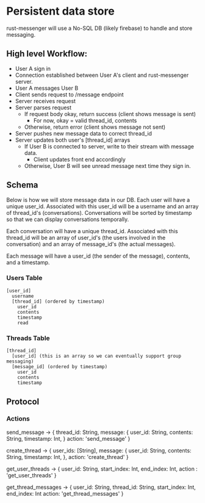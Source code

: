 # Persistent data store

rust-messenger will use a No-SQL DB (likely firebase) to handle and store messaging. 


## High level Workflow:

* User A sign in
* Connection established between User A's client and rust-messenger server.
* User A messages User B
* Client sends request to /message endpoint
* Server receives request
* Server parses request
  * If request body okay, return success (client shows message is sent)
    * For now, okay = valid thread_id, contents
  * Otherwise, return error (client shows message not sent)
* Server pushes new message data to correct thread_id
* Server updates both user's [thread_id] arrays
  * If User B is connected to server, write to their stream with message data. 
    *   Client updates front end accordingly
  * Otherwise, User B will see unread message next time they sign in. 


## Schema 

Below is how we will store message data in our DB. Each user will have a unique user_id. Associated with this user_id will be a username and an array of thread_id's (conversations). Conversations will be sorted by timestamp so that we can display conversations temporally. 

Each conversation will have a unique thread_id. Associated with this thread_id will be an array of user_id's (the users involved in the conversation) and an array of message_id's (the actual messages). 

Each message will have a user_id (the sender of the message), contents, and a timestamp.


### Users Table

```
[user_id]
  username
  [thread_id] (ordered by timestamp)
    user_id
    contents
    timestamp
    read
```
### Threads Table

```
[thread_id]
  [user_id] (this is an array so we can eventually support group messaging)
  [message_id] (ordered by timestamp)
    user_id 
    contents
    timestamp
```

## Protocol

### Actions

send_message ->
{
    thread_id: String,
    message: {
        user_id: String,
        contents: String,
        timestamp: Int,
    }
    action: 'send_message'
}

create_thread ->
{
    user_ids: [String],
    message: {
        user_id: String,
        contents: String,
        timestamp: Int,
    },
    action: 'create_thread'
}

get_user_threads ->
{
    user_id: String,
    start_index:    Int,
    end_index:      Int,
    action : 'get_user_threads'
}

get_thread_messages ->
{
    user_id:        String,
    thread_id:      String,
    start_index:    Int,
    end_index:      Int
    action:         'get_thread_messages'
}

